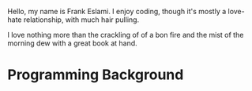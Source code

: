 Hello, my name is Frank Eslami. I enjoy coding, though it's mostly a love-hate relationship, with much hair pulling.

I love nothing more than the crackling of of a bon fire and the mist of the morning dew with a great book at hand.

<h1>Programming Background</h1>